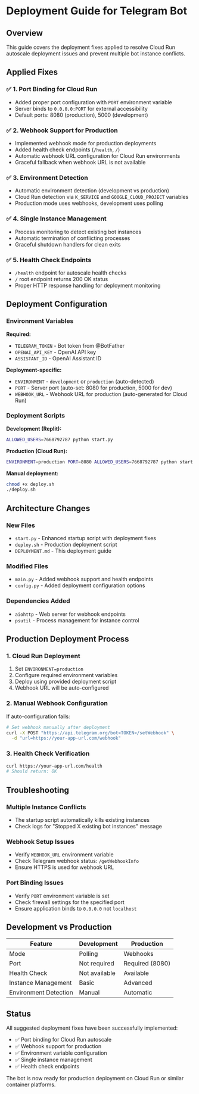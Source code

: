 # Deployment Guide for Telegram Bot

## Overview

This guide covers the deployment fixes applied to resolve Cloud Run autoscale deployment issues and prevent multiple bot instance conflicts.

## Applied Fixes

### ✅ 1. Port Binding for Cloud Run
- Added proper port configuration with `PORT` environment variable
- Server binds to `0.0.0.0:PORT` for external accessibility
- Default ports: 8080 (production), 5000 (development)

### ✅ 2. Webhook Support for Production
- Implemented webhook mode for production deployments
- Added health check endpoints (`/health`, `/`)
- Automatic webhook URL configuration for Cloud Run environments
- Graceful fallback when webhook URL is not available

### ✅ 3. Environment Detection
- Automatic environment detection (development vs production)
- Cloud Run detection via `K_SERVICE` and `GOOGLE_CLOUD_PROJECT` variables
- Production mode uses webhooks, development uses polling

### ✅ 4. Single Instance Management
- Process monitoring to detect existing bot instances
- Automatic termination of conflicting processes
- Graceful shutdown handlers for clean exits

### ✅ 5. Health Check Endpoints
- `/health` endpoint for autoscale health checks
- `/` root endpoint returns 200 OK status
- Proper HTTP response handling for deployment monitoring

## Deployment Configuration

### Environment Variables

**Required:**
- `TELEGRAM_TOKEN` - Bot token from @BotFather
- `OPENAI_API_KEY` - OpenAI API key
- `ASSISTANT_ID` - OpenAI Assistant ID

**Deployment-specific:**
- `ENVIRONMENT` - `development` or `production` (auto-detected)
- `PORT` - Server port (auto-set: 8080 for production, 5000 for dev)
- `WEBHOOK_URL` - Webhook URL for production (auto-generated for Cloud Run)

### Deployment Scripts

**Development (Replit):**
```bash
ALLOWED_USERS=7668792787 python start.py
```

**Production (Cloud Run):**
```bash
ENVIRONMENT=production PORT=8080 ALLOWED_USERS=7668792787 python start.py
```

**Manual deployment:**
```bash
chmod +x deploy.sh
./deploy.sh
```

## Architecture Changes

### New Files
- `start.py` - Enhanced startup script with deployment fixes
- `deploy.sh` - Production deployment script
- `DEPLOYMENT.md` - This deployment guide

### Modified Files
- `main.py` - Added webhook support and health endpoints
- `config.py` - Added deployment configuration options

### Dependencies Added
- `aiohttp` - Web server for webhook endpoints
- `psutil` - Process management for instance control

## Production Deployment Process

### 1. Cloud Run Deployment
1. Set `ENVIRONMENT=production`
2. Configure required environment variables
3. Deploy using provided deployment script
4. Webhook URL will be auto-configured

### 2. Manual Webhook Configuration
If auto-configuration fails:
```bash
# Set webhook manually after deployment
curl -X POST "https://api.telegram.org/bot<TOKEN>/setWebhook" \
  -d "url=https://your-app-url.com/webhook"
```

### 3. Health Check Verification
```bash
curl https://your-app-url.com/health
# Should return: OK
```

## Troubleshooting

### Multiple Instance Conflicts
- The startup script automatically kills existing instances
- Check logs for "Stopped X existing bot instances" message

### Webhook Setup Issues
- Verify `WEBHOOK_URL` environment variable
- Check Telegram webhook status: `/getWebhookInfo`
- Ensure HTTPS is used for webhook URL

### Port Binding Issues
- Verify `PORT` environment variable is set
- Check firewall settings for the specified port
- Ensure application binds to `0.0.0.0` not `localhost`

## Development vs Production

| Feature | Development | Production |
|---------|-------------|------------|
| Mode | Polling | Webhooks |
| Port | Not required | Required (8080) |
| Health Check | Not available | Available |
| Instance Management | Basic | Advanced |
| Environment Detection | Manual | Automatic |

## Status

All suggested deployment fixes have been successfully implemented:
- ✅ Port binding for Cloud Run autoscale
- ✅ Webhook support for production
- ✅ Environment variable configuration
- ✅ Single instance management
- ✅ Health check endpoints

The bot is now ready for production deployment on Cloud Run or similar container platforms.